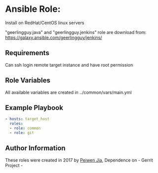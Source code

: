 # Ansible Role: 

Install on RedHat/CentOS linux servers

"geerlingguy.java" and "geerlingguy.jenkins" role are download from: https://galaxy.ansible.com/geerlingguy/jenkins/

## Requirements

Can ssh login remote target instance and have root permission

## Role Variables

All available variables are created in ../common/vars/main.yml

## Example Playbook

```yaml
- hosts: target_host
  roles:
  - role: common
  - role: git
```

## Author Information

These roles were created in 2017 by [Peiwen Jia](named007@163.com), Dependence on  - Gerrit  Project - 

